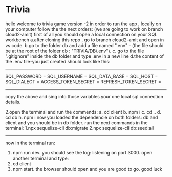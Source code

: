 # Trivia

hello welcome to trivia game version -2
in order to run the app , locally on your computer follow the the next orders:
(we are going to work on branch cloud2-amit)
first of all you should open a local connection on your SQL workbench
a.after cloning this repo , go to branch cloud2-amit and open in vs code.
b.go to the folder db and add a file named ".env" - (the file should be at the root of the folder db : "TRIVIA/DB/.env").
c. go to the file ".gitignore" inside the db folder and type .env in a new line
d.the content of the .env file-you just created should look like this:

---

SQL_PASSWORD =
SQL_USERNAME =
SQL_DATA_BASE =
SQL_HOST =
SQL_DIALECT =
ACCESS_TOKEN_SECRET =
REFRESH_TOKEN_SECRET =

---

copy the above and sing into those variables your one local sql connection details.

2.open the terminal and run the commends:
a. cd client
b. npm i
c. cd ..
d. cd db
h. npm i
now you loaded the dependencie on both folders: db and client and you should be in db folder.
run the next commands in the terminal:
1.npx sequelize-cli db:migrate
2.npx sequelize-cli db:seed:all

---

now in the terminal run:

1. npm run dev. you should see the log: listening on port 3000.
   open another terminal and type:
1. cd client
1. npm start. the browser should open and you are good to go.
   good luck
